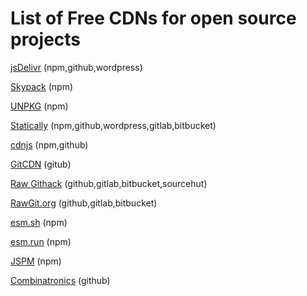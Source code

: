 # List of Free CDNs for open source projects

[jsDelivr](https://www.jsdelivr.com)  (npm,github,wordpress)

[Skypack](https://skypack.dev) (npm)

[UNPKG](https://unpkg.com/) (npm)

[Statically](https://statically.io) (npm,github,wordpress,gitlab,bitbucket)

[cdnjs](https://cdnjs.com) (npm,github)

[GitCDN](https://gitcdn.link) (gitub)

[Raw Githack](https://raw.githack.com) (github,gitlab,bitbucket,sourcehut)

[RawGit.org](https://rawgit.org) (github,gitlab,bitbucket)

[esm.sh](https://esm.sh) (npm)

[esm.run](https://esm.run) (npm)

[JSPM](https://jspm.org) (npm)

[Combinatronics](https://www.combinatronics.com) (github)



